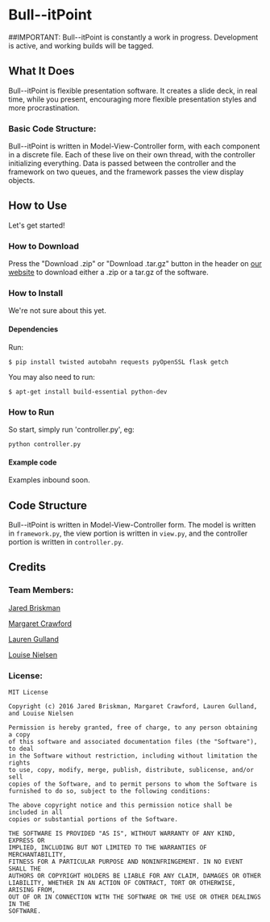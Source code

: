 # Bull--itPoint

##IMPORTANT: Bull--itPoint is constantly a work in progress. Development is active, and working builds will be tagged.

## What It Does
Bull--itPoint is flexible presentation software. It creates a slide deck, in real time, while you present, encouraging more flexible presentation styles and more procrastination.

### Basic Code Structure:
Bull--itPoint is written in Model-View-Controller form, with each component in a discrete file.
Each of these live on their own thread, with the controller initializing everything.
Data is passed between the controller and the framework on two queues, and the framework passes the view display objects.


## How to Use
Let's get started!

### How to Download
Press the "Download .zip" or "Download .tar.gz" button in the header on [our website](http://nielsenlouise.github.io/bull--itpoint/ "Bull--itPoint") to download either a .zip  or a tar.gz of the software.

### How to Install
We're not sure about this yet.

#### Dependencies
Run:
```
$ pip install twisted autobahn requests pyOpenSSL flask getch
```
You may also need to run:
```
$ apt-get install build-essential python-dev
```
### How to Run
So start, simply run 'controller.py', eg:
```
python controller.py
```

#### Example code
Examples inbound soon.

## Code Structure
Bull--itPoint is written in Model-View-Controller form. The model is written in `framework.py`, the view portion is written in `view.py`, and the controller portion is written in `controller.py`.

## Credits

### Team Members:

[Jared Briskman](https://github.com/jaredbriskman "Jared's Github profile")

[Margaret Crawford](https://github.com/Margaretmcrawf "Margo's Github profile")

[Lauren Gulland](https://github.com/laurengulland "Lauren's Github profile")

[Louise Nielsen](https://github.com/nielsenlouise "Louise's Github profile")

### License:

```
MIT License

Copyright (c) 2016 Jared Briskman, Margaret Crawford, Lauren Gulland, and Louise Nielsen

Permission is hereby granted, free of charge, to any person obtaining a copy
of this software and associated documentation files (the "Software"), to deal
in the Software without restriction, including without limitation the rights
to use, copy, modify, merge, publish, distribute, sublicense, and/or sell
copies of the Software, and to permit persons to whom the Software is
furnished to do so, subject to the following conditions:

The above copyright notice and this permission notice shall be included in all
copies or substantial portions of the Software.

THE SOFTWARE IS PROVIDED "AS IS", WITHOUT WARRANTY OF ANY KIND, EXPRESS OR
IMPLIED, INCLUDING BUT NOT LIMITED TO THE WARRANTIES OF MERCHANTABILITY,
FITNESS FOR A PARTICULAR PURPOSE AND NONINFRINGEMENT. IN NO EVENT SHALL THE
AUTHORS OR COPYRIGHT HOLDERS BE LIABLE FOR ANY CLAIM, DAMAGES OR OTHER
LIABILITY, WHETHER IN AN ACTION OF CONTRACT, TORT OR OTHERWISE, ARISING FROM,
OUT OF OR IN CONNECTION WITH THE SOFTWARE OR THE USE OR OTHER DEALINGS IN THE
SOFTWARE.
```
